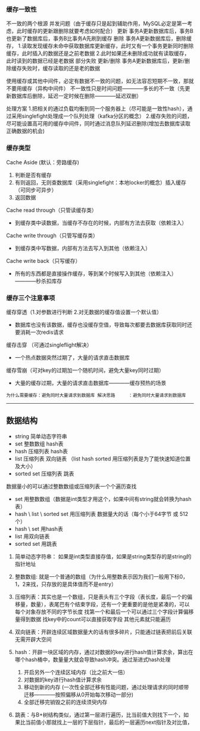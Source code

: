 ### 缓存一致性
不一致的两个根源
    并发问题（由于缓存只是起到辅助作用，MySQL必定是第一考虑，此时缓存的更新跟删除就要考虑如何配合）
        更新  事务A更新数据库后，事务B也更新了数据库后，事务B比事务A先刷到缓存
        删除  事务A更新数据库后，删除缓存，
            1.读取发现缓存未命中获取数据库更新缓存，此时又有一个事务更新同时删除缓存，此时插入的数据还是之前老数据
            2.此时如果还未删除成功就有读取缓存，此时读到的数据已经是老数据
    部分失败
        更新/删除  事务A更新数据库后，更新/删除缓存失败时，缓存读取的还是老的数据

使用缓存或其他中间件，必定有数据不一致的问题，如无法容忍短期不一致，那就不要用缓存（异构中间件）
    不一致性只是时间问题————多长的不一致（先更新数据库后删除，延迟一定时候在删除————延迟双删）
    
处理方案
    1.把相关的通过负载均衡到同一个服务器上（尽可能是一致性hash），通过采用singlefight处理成一个队列处理（kafka分区的概念）
    2.缓存失败的问题，尽可能设置高可用的缓存中间件，同时通过消息队列延迟删除(增加去数据库读取正确数据的机会)
    


### 缓存类型
Cache Aside (默认：旁路缓存)
1. 判断是否有缓存
2. 有则返回，无则查数据库（采用singlefight：本地locker的概念）插入缓存（可同步可异步）
3. 返回数据

Cache read through（只管读缓存类）
* 到缓存类中读数据，当缓存不存在的时候，内部有方法去获取（依赖注入）

Cache write through（只管写缓存类）
* 到缓存类中写数据，内部有方法去写入到其他（依赖注入）

Cache write back（只写缓存）
* 所有的东西都是直接操作缓存，等到某个时候写入到其他（依赖注入）————秒杀扣库存



### 缓存三个注意事项
缓存穿透（1.对参数进行判断  2.对无数据的缓存值设置一个默认值）
* 数据库也没有该数据，缓存也没缓存空值，导致每次都要去数据库获取同时还要消耗一次redis请求

缓存击穿 （可通过singleflight解决）
* 一个热点数据突然过期了，大量的请求直击数据库

缓存雪崩（可对key的过期加一个随机时间，避免大量key同时过期）
* 大量的缓存过期，大量的请求直击数据库————缓存预热的场景

`
为什么需要缓存：避免同时大量请求到数据库
解决思路     ：避免同时大量请求到数据库
`

---

## 数据结构

* string      简单动态字符串      
* set         整数数组    hash表     
* hash        压缩列表    hash表
* list        压缩列表    双向链表    （list  hash  sorted 用压缩列表是为了能快速知道位置及大小）
* sorted set  压缩列表    跳表


数据量小的可以通过整数数组或压缩列表一个个遍历查找
* set                             用整数数组（数据是int类型才用这个，如果中间有string就会转换为hash表）
* hash \ list \  sorted set       用压缩列表
数据量大的话（每个小于64字节 或 512个）
* hash \ set   用hash表
* list        用双向链表
* sorted set  用跳表


1. 简单动态字符串： 如果是int类型直接存值，如果是string类型存的是string的指针地址

2. 整数数组: 就是一个普通的数组（为什么用整数表示因为我们一般用下标0，1，2来找，只存放的是具体值而不是entry）

3. 压缩列表：其实也是一个数组，只是表头有三个字段（表长度，最后一个的偏移量，数量），表尾巴有个结束字段，还有一个更重要的是他是紧凑的，可以每个对象存放不同的字节长度
    找第一个和最后一个可以通过三个字段计算偏移量得到数据
    找key中的count可以直接获取字段
    其他元素就只能遍历

4. 双向链表：开辟连续区域数据量大的话有很多碎片，只能通过链表把前后关联无需开辟大空间

5. hash：开辟一块区域的内存，通过对数据的key进行hash值计算求余，算出在哪个hash桶中，数量量大就会导致hash冲突。通过渐进式hash处理
   1. 开启另外一个连续区域内存（比之前大一倍）
   2. 对数据的key进行hash值计算求余
   3. 移动到新的内存 (一次性全部迁移有性能问题，通过处理请求的同时顺带迁移————按照偏移从0开始每次移动一部分)
   4. 全部迁移完销毁之前的连续须臾内存

6. 跳表：与B+树结构类似，通过第一层进行遍历，比当前值大则找下一个，如果比当前值小那就找上一层的下层指针，最后的一层遍历next指针及对比值，



